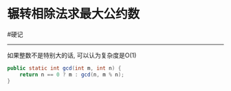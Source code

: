 
# 辗转相除法求最大公约数
#硬记 

---

如果整数不是特别大的话, 可以认为复杂度是O(1)

```java
public static int gcd(int m, int n) {
    return n == 0 ? m : gcd(n, m % n);
}
```